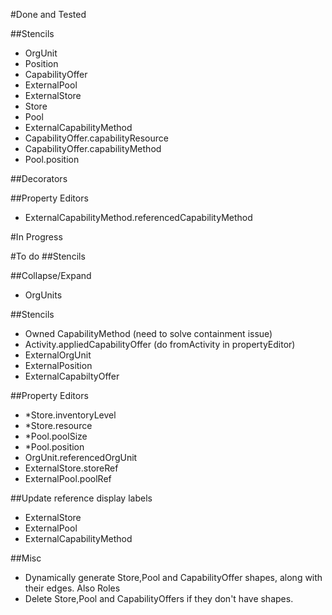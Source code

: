 #Done and Tested

##Stencils
 - OrgUnit
 - Position
 - CapabilityOffer
 - ExternalPool
 - ExternalStore
 - Store
 - Pool
 - ExternalCapabilityMethod
 - CapabilityOffer.capabilityResource
 - CapabilityOffer.capabilityMethod
 - Pool.position
 
##Decorators
 
##Property Editors
 - ExternalCapabilityMethod.referencedCapabilityMethod

#In Progress

#To do
##Stencils
 
##Collapse/Expand
 - OrgUnits
 
##Stencils
 - Owned CapabilityMethod (need to solve containment issue)
 - Activity.appliedCapabilityOffer (do fromActivity in propertyEditor)
 - ExternalOrgUnit
 - ExternalPosition
 - ExternalCapabiltyOffer

##Property Editors
 - *Store.inventoryLevel
 - *Store.resource
 - *Pool.poolSize
 - *Pool.position
 - OrgUnit.referencedOrgUnit
 - ExternalStore.storeRef
 - ExternalPool.poolRef

##Update reference display labels
 - ExternalStore
 - ExternalPool
 - ExternalCapabilityMethod 
 
##Misc
 - Dynamically generate Store,Pool and CapabilityOffer shapes, along with their edges. Also Roles
 - Delete Store,Pool and CapabilityOffers if they don't have shapes. 

